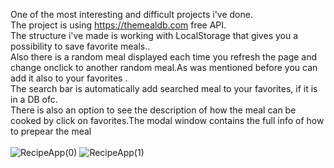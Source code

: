 One of the most interesting and difficult projects i've done. <br>
The project is using https://themealdb.com free API.<br>
The structure i've made is working with LocalStorage that gives you a possibility to save favorite meals..<br>
Also there is a random meal displayed each time you refresh the page and change onclick to another random meal.As was mentioned before you can add it also to your favorites .<br>
The search bar is automatically add searched meal to your favorites, if it is in a DB ofc.<br>
There is also an option to see the description of how the meal can be cooked by click on favorites.The modal window contains the full info of how to prepear the meal<br>
<br>
![RecipeApp(0)](https://user-images.githubusercontent.com/87814580/161765775-8244ba10-f477-4db3-a8dd-ca85b14f033f.jpeg)
![RecipeApp(1)](https://user-images.githubusercontent.com/87814580/161765779-4c1c4c30-93fa-431b-b4fe-898572a937cd.jpeg)
